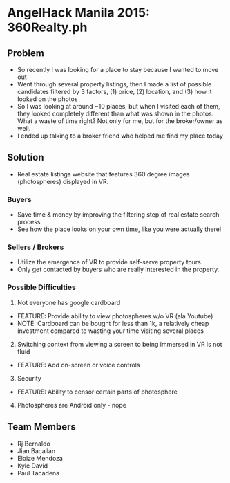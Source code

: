 # AngelHack Manila 2015: 360Realty.ph

## Problem
- So recently I was looking for a place to stay because I wanted to move out
- Went through several property listings, then I made a list of possible candidates filtered by 3 factors, (1) price, (2) location, and (3) how it looked on the photos
- So I was looking at around ~10 places, but when I visited each of them, they looked completely different than what was shown in the photos. What a waste of time right? Not only for me, but for the broker/owner as well.
- I ended up talking to a broker friend who helped me find my place today

## Solution
- Real estate listings website that features 360 degree images (photospheres) displayed in VR.

### Buyers
- Save time & money by improving the filtering step of real estate search process
- See how the place looks on your own time, like you were actually there!

### Sellers / Brokers
- Utilize the emergence of VR to provide self-serve property tours.
- Only get contacted by buyers who are really interested in the property.

### Possible Difficulties
1) Not everyone has google cardboard
- FEATURE: Provide ability to view photospheres w/o VR (ala Youtube)
- NOTE: Cardboard can be bought for less than 1k, a relatively cheap investment compared to wasting your time visiting several places
2) Switching context from viewing a screen to being immersed in VR is not fluid
- FEATURE: Add on-screen or voice controls
3) Security
- FEATURE: Ability to censor certain parts of photosphere
4) Photospheres are Android only - nope

## Team Members
- Rj Bernaldo
- Jian Bacallan
- Eloize Mendoza
- Kyle David
- Paul Tacadena

